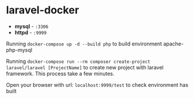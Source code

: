 # laravel-docker

- **mysql** - `:3306`
- **httpd** - `:9999`


Running `docker-compose up -d --build php` to build environment apache-php-mysql

Running `docker-compose run --rm composer create-project laravel/laravel [ProjectName]` to create new project with laravel framework.
This process take a few minutes.

Open your browser with url: `localhost:9999/test` to check environment has built